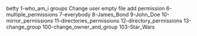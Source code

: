betty 1-who_am_i groups Change user empty file add permission 6-multiple_permissions 7-everybody 8-James_Bond 9-John_Doe
10-mirror_permissions
 11-directories_permissions
12-directory_permissions
13-change_group
100-change_owner_and_group
 103-Star_Wars
